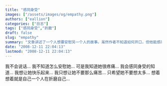 ```yaml
---
title: "感同身受"
images: ["/assets/images/og/empathy.png"]
authors: ["eallion"]
categories: ["日志"]
tags: ["感同身受","折磨"]
draft: false
slug: "empathy"
summary: "文章讲述了一个人想要安慰另一个人的故事。虽然作者不知道如何开口，但他能感同身受对方的痛苦，并希望能让对方快乐起来。最后，文章提到数字花园和用爱发电的理念。"
date: "2008-12-11 22:04:13"
lastmod: "2008-12-11 22:04:13"
---
```


我不会说话...
我不知道怎么安慰她...
可是我知道她很疼痛...
我会感同身受的知道...
我想让她快乐起来...
我只想让她不要那么痛苦...
只希望她不要想太多...
想着想着就是自己一个人在折磨自己...
